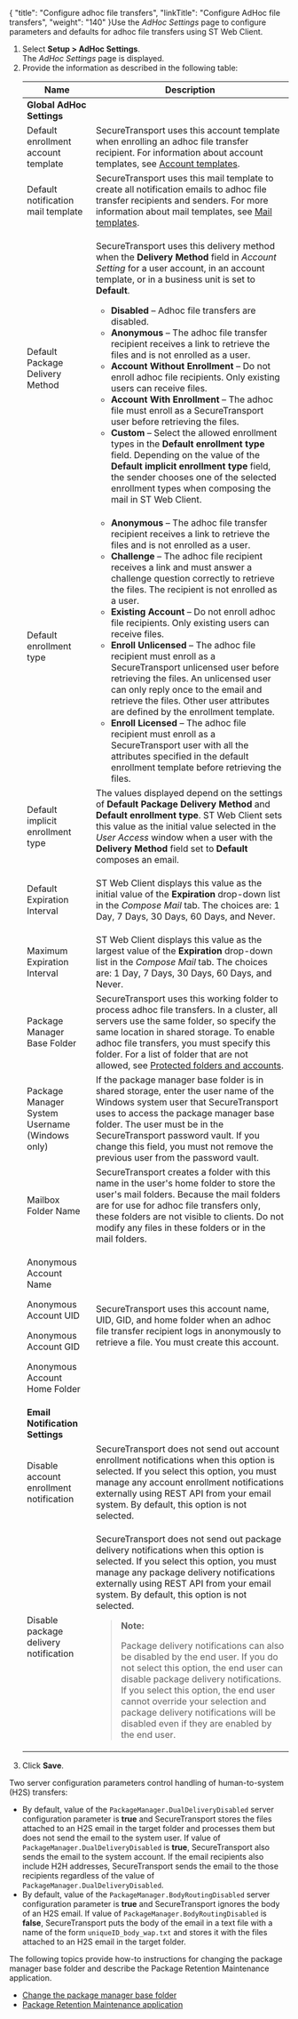 {
    "title": "Configure adhoc file transfers",
    "linkTitle": "Configure AdHoc file transfers",
    "weight": "140"
}Use the *AdHoc Settings* page to configure parameters and defaults for adhoc file transfers using ST Web Client.

1.  Select **Setup > AdHoc Settings**.  
    The *AdHoc Settings* page is displayed.
2.  <span id="AdHoc_Settings"></span>Provide the information as described in the following table:  
    <table>
       <thead>
          <tr>
    <th class="HeadE-Column1-Header1">Name         </th>
    <th class="HeadD-Column1-Header1">Description         </th>
          </tr>
       </thead>
       <tbody>
          <tr>
             <td><strong>Global AdHoc Settings</strong>         </td>
          </tr>
          <tr>
             <td>Default enrollment account template         </td>
             <td><span class="mc-variable axway_variables.Component_Short_Name variable">SecureTransport</span> uses this account template when enrolling an adhoc file transfer recipient. For information about account templates, see <a href="../../c_st_advancedaccountadministration/c_st_accounttemplates#Advanced_Accounts_2036285406_1088507" class="MCXref xref">Account templates</a>.         </td>
          </tr>
          <tr>
             <td>Default notification mail template         </td>
             <td><span class="mc-variable axway_variables.Component_Short_Name variable">SecureTransport</span> uses this mail template to create all notification emails to adhoc file transfer recipients and senders. For more information about mail templates, see <a href="../t_st_mailtemplates#SetupMenu_1217491348_1149202" class="MCXref xref">Mail templates</a>.         </td>
          </tr>
          <tr>
             <td><span id="DeliveryMethod"></span>Default Package Delivery Method         </td>
             <td><p><span class="mc-variable axway_variables.Component_Short_Name variable">SecureTransport</span> uses this delivery method when the <strong>Delivery Method</strong> field in <em>Account Setting</em> for a user account, in an account template, or in a business unit is set to <strong>Default</strong>.</p>
    <ul>
    <li><strong>Disabled</strong> – Adhoc file transfers are disabled.</li>
    <li><strong>Anonymous</strong> – The adhoc file transfer recipient receives a link to retrieve the files and is not enrolled as a user.</li>
    <li><strong>Account Without Enrollment</strong> – Do not enroll adhoc file recipients. Only existing users can receive files.</li>
    <li><strong>Account With Enrollment</strong> – The adhoc file must enroll as a <span class="mc-variable axway_variables.Component_Short_Name variable">SecureTransport</span> user before retrieving the files.</li>
    <li><strong>Custom</strong> – Select the allowed enrollment types in the <strong>Default enrollment type</strong> field. Depending on the value of the <strong>Default implicit enrollment type</strong> field, the sender chooses one of the selected enrollment types when composing the mail in ST Web Client.</li>
    </ul>         </td>
          </tr>
          <tr>
             <td><span id="EnrollmentTypes"></span>Default enrollment type         </td>
             <td><ul>
    <li><strong>Anonymous</strong> – The adhoc file transfer recipient receives a link to retrieve the files and is not enrolled as a user.</li>
    <li><strong>Challenge</strong> – The adhoc file recipient receives a link and must answer a challenge question correctly to retrieve the files. The recipient is not enrolled as a user.</li>
    <li><strong>Existing Account</strong> – Do not enroll adhoc file recipients. Only existing users can receive files.</li>
    <li><strong>Enroll Unlicensed</strong> – The adhoc file recipient must enroll as a <span class="mc-variable axway_variables.Component_Short_Name variable">SecureTransport</span> unlicensed user before retrieving the files. An unlicensed user can only reply once to the email and retrieve the files. Other user attributes are defined by the enrollment template.</li>
    <li><strong>Enroll Licensed</strong> – The adhoc file recipient must enroll as a <span class="mc-variable axway_variables.Component_Short_Name variable">SecureTransport</span> user with all the attributes specified in the default enrollment template before retrieving the files.</li>
    </ul>         </td>
          </tr>
          <tr>
             <td><span id="ImplicitEnrollmentType"></span>Default implicit enrollment type         </td>
             <td>The values displayed depend on the settings of <strong>Default Package Delivery Method</strong> and <strong>Default enrollment type</strong>. <span class="mc-variable SecureTransport_Variables.st_web_client variable">ST Web Client</span> sets this value as the initial value selected in the <em>User Access</em> window when a user with the <strong>Delivery Method</strong> field set to <strong>Default</strong> composes an email.         </td>
          </tr>
          <tr>
             <td>Default Expiration Interval         </td>
             <td><p>ST Web Client displays this value as the initial value of the <strong>Expiration</strong> drop-down list in the <em>Compose Mail</em> tab. The choices are: 1 Day, 7 Days, 30 Days, 60 Days, and Never.</p>         </td>
          </tr>
          <tr>
             <td>Maximum Expiration Interval         </td>
             <td>ST Web Client displays this value as the largest value of the <strong>Expiration</strong> drop-down list in the <em>Compose Mail</em> tab. The choices are: 1 Day, 7 Days, 30 Days, 60 Days, and Never.         </td>
          </tr>
          <tr>
             <td>Package Manager Base Folder         </td>
             <td><span class="mc-variable axway_variables.Component_Short_Name variable">SecureTransport</span> uses this working folder to process adhoc file transfers. In a cluster, all servers use the same folder, so specify the same location in shared storage. To enable adhoc file transfers, you must specify this folder. For a list of folder that are not allowed, see <a href="../../accounts/useraccounts/c_st_protected_folders_accounts#Protecte" class="MCXref xref">Protected folders and accounts</a>.         </td>
          </tr>
          <tr>
             <td>Package Manager System Username<br />
    (Windows only)         </td>
             <td>If the package manager base folder is in shared storage, enter the user name of the Windows system user that <span class="mc-variable axway_variables.Component_Short_Name variable">SecureTransport</span> uses to access the package manager base folder. The user must be in the <span class="mc-variable axway_variables.Component_Short_Name variable">SecureTransport</span> password vault. If you change this field, you must not remove the previous user from the password vault.         </td>
          </tr>
          <tr>
             <td>Mailbox Folder Name         </td>
             <td><span class="mc-variable axway_variables.Component_Short_Name variable">SecureTransport</span> creates a folder with this name in the user's home folder to store the user's mail folders. Because the mail folders are for use for adhoc file transfers only, these folders are not visible to clients. Do not modify any files in these folders or in the mail folders.         </td>
          </tr>
          <tr>
             <td><p>Anonymous Account Name</p>
    <p>Anonymous Account UID</p>
    <p>Anonymous Account GID</p>
    <p>Anonymous Account Home Folder</p>         </td>
             <td><span class="mc-variable axway_variables.Component_Short_Name variable">SecureTransport</span> uses this account name, UID, GID, and home folder when an adhoc file transfer recipient logs in anonymously to retrieve a file. You must create this account.         </td>
          </tr>
          <tr>
             <td><strong>Email Notification Settings</strong>         </td>
          </tr>
          <tr>
             <td>Disable account enrollment notification         </td>
             <td><span class="mc-variable axway_variables.Component_Short_Name variable">SecureTransport</span> does not send out account enrollment notifications when this option is selected. If you select this option, you must manage any account enrollment notifications externally using REST API from your email system. By default, this option is not selected.         </td>
          </tr>
          <tr>
             <td>Disable package delivery notification         </td>
             <td><p><span class="mc-variable axway_variables.Component_Short_Name variable">SecureTransport</span> does not send out package delivery notifications when this option is selected. If you select this option, you must manage any package delivery notifications externally using REST API from your email system. By default, this option is not selected.</p>
    <blockquote>
    <p><strong>Note:</strong></p>
    <p>Package delivery notifications can also be disabled by the end user. If you do not select this option, the end user can disable package delivery notifications. If you select this option, the end user cannot override your selection and package delivery notifications will be disabled even if they are enabled by the end user.</p>
    </blockquote>         </td>
          </tr>
       </tbody>
    </table>
3.  Click **Save**.

Two server configuration parameters control handling of human-to-system (H2S) transfers:

-   By default, value of the `PackageManager.DualDeliveryDisabled` server configuration parameter is **true** and <span class="mc-variable axway_variables.Component_Short_Name variable">SecureTransport</span> stores the files attached to an H2S email in the target folder and processes them but does not send the email to the system user. If value of `PackageManager.DualDeliveryDisabled` is **true**, SecureTransport also sends the email to the system account. If the email recipients also include H2H addresses, <span class="mc-variable axway_variables.Component_Short_Name variable">SecureTransport</span> sends the email to the those recipients regardless of the value of `PackageManager.DualDeliveryDisabled`.
-   By default, value of the `PackageManager.BodyRoutingDisabled` server configuration parameter is **true** and <span class="mc-variable axway_variables.Component_Short_Name variable">SecureTransport</span> ignores the body of an H2S email. If value of `PackageManager.BodyRoutingDisabled` is **false**, SecureTransport puts the body of the email in a text file with a name of the form `uniqueID_body_wap.txt` and stores it with the files attached to an H2S email in the target folder.

The following topics provide how-to instructions for changing the package manager base folder and describe the Package Retention Maintenance application.

-   <a href="t_st_change_package_manager_base_folder" class="MCXref xref">Change the package manager base folder</a>
-   <a href="../../applications/applicationspackageretentionmaintenance" class="MCXref xref">Package Retention Maintenance application</a>

